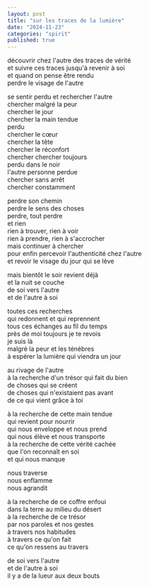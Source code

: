 ```yaml
---
layout: post
title: "sur les traces de la lumière"
date: "2024-11-23"
categories: "spirit"
published: true
---
```


découvrir chez l'autre des traces de vérité  
et suivre ces traces jusqu'à revenir à soi  
et quand on pense être rendu  
perdre le visage de l'autre  

se sentir perdu et rechercher l'autre  
chercher malgré la peur  
chercher le jour  
chercher la main tendue  
perdu  
chercher le cœur  
chercher la tête  
chercher le réconfort  
chercher chercher toujours  
perdu dans le noir  
l'autre personne perdue  
chercher sans arrêt  
chercher constamment  

perdre son chemin  
perdre le sens des choses  
perdre, tout perdre  
et rien  
rien à trouver, rien à voir  
rien à prendre, rien à s'accrocher  
mais continuer à chercher  
pour enfin percevoir l'authenticité chez l'autre  
et revoir le visage du jour qui se lève  

mais bientôt le soir revient déjà  
et la nuit se couche  
de soi vers l'autre  
et de l'autre à soi  

toutes ces recherches  
qui redonnent et qui reprennent  
tous ces échanges au fil du temps  
près de moi toujours je te revois  
je suis là  
malgré la peur et les ténèbres  
à espérer la lumière qui viendra un jour  

au rivage de l'autre  
à la recherche d'un trésor qui fait du bien  
de choses qui se créent  
de choses qui n'existaient pas avant  
de ce qui vient grâce à toi  

à la recherche de cette main tendue  
qui revient pour nourrir  
qui nous enveloppe et nous prend  
qui nous élève et nous transporte  
à la recherche de cette vérité cachée  
que l'on reconnaît en soi   
et qui nous manque  

nous traverse  
nous enflamme  
nous agrandit  

à la recherche de ce coffre enfoui   
dans la terre au milieu du désert  
à la recherche de ce trésor  
par nos paroles et nos gestes  
à travers nos habitudes  
à travers ce qu'on fait  
ce qu'on ressens au travers  

de soi vers l'autre  
et de l'autre à soi  
il y a de la lueur aux deux bouts  
